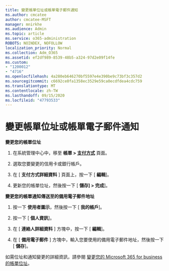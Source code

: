 ```yaml
---
title: 變更帳單位址或帳單電子郵件通知
ms.author: cmcatee
author: cmcatee-MSFT
manager: mnirkhe
ms.audience: Admin
ms.topic: article
ms.service: o365-administration
ROBOTS: NOINDEX, NOFOLLOW
localization_priority: Normal
ms.collection: Adm_O365
ms.assetid: ef2df989-8539-48b5-a324-97d2e09f14fe
ms.custom:
- "1200012"
- "4716"
ms.openlocfilehash: 4a280eb646270bf5597e4e390be9c73bf3c357d2
ms.sourcegitcommit: c6692ce0fa1358ec3529e59ca0ecdfdea4cdc759
ms.translationtype: MT
ms.contentlocale: zh-TW
ms.lasthandoff: 09/15/2020
ms.locfileid: "47793533"
---
```

# <a name="change-billing-address-or-billing-email-notifications"></a>變更帳單位址或帳單電子郵件通知

**變更您的帳單位址**

1. 在系統管理中心中，移至 **帳單 > [支付方式](https://go.microsoft.com/fwlink/p/?linkid=2018806)** 頁面。

2. 選取您要變更的信用卡或銀行帳戶。

3. 在 [ **支付方式詳細資料** ] 頁面上，按一下 [ **編輯**]。

4. 更新您的帳單位址，然後按一下 [ **儲存] > 完成**]。

**變更您的帳單通知傳送至的備用電子郵件地址** 

1. 按一下 **使用者圖示**，然後按一下 [ **我的帳戶**]。

2. 按一下 [ **個人資訊**]。

3. 在 [ **連絡人詳細資料** ] 方塊中，按一下 [ **編輯**]。

4. 在 [ **備用電子郵件** ] 方塊中，輸入您要使用的備用電子郵件地址，然後按一下 [ **儲存**]。

如需位址和通知變更的詳細資訊，請參閱 [變更您的 Microsoft 365 for business 的帳單位址](https://docs.microsoft.com/microsoft-365/commerce/billing-and-payments/change-your-billing-addresses?view=o365-worldwide)。
